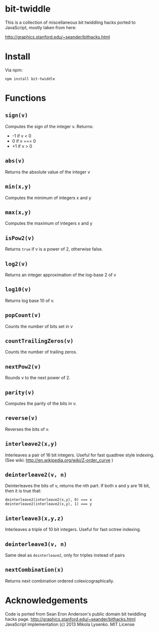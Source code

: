 bit-twiddle
===========

This is a collection of miscellaneous bit twiddling hacks ported to JavaScript, mostly taken from here:

http://graphics.stanford.edu/~seander/bithacks.html

Install
=======
Via npm:

    npm install bit-twiddle

Functions
=========

`sign(v)`
---------
Computes the sign of the integer v.  Returns:
* -1 if v < 0
*  0 if v === 0
* +1 if v > 0

`abs(v)`
--------
Returns the absolute value of the integer v

`min(x,y)`
----------
Computes the minimum of integers x and y

`max(x,y)`
----------
Computes the maximum of integers x and y

`isPow2(v)`
-----------
Returns `true` if v is a power of 2, otherwise false.

`log2(v)`
---------
Returns an integer approximation of the log-base 2 of v

`log10(v)`
----------
Returns log base 10 of v.

`popCount(v)`
-------------
Counts the number of bits set in v

`countTrailingZeros(v)`
-----------------------
Counts the number of trailing zeros.

`nextPow2(v)`
-------------
Rounds v to the next power of 2.

`parity(v)`
-----------
Computes the parity of the bits in v.

`reverse(v)`
------------
Reverses the bits of v.

`interleave2(x,y)`
------------------
Interleaves a pair of 16 bit integers.  Useful for fast quadtree style indexing.  (See wiki: http://en.wikipedia.org/wiki/Z-order_curve )

`deinterleave2(v, n)`
---------------------
Deinterleaves the bits of v, returns the nth part.  If both x and y are 16 bit, then it is true that:

    deinterleave2(interleave2(x,y), 0) === x
    deinterleave2(interleave2(x,y), 1) === y
    
`interleave3(x,y,z)`
--------------------

Interleaves a triple of 10 bit integers.  Useful for fast octree indexing.

`deinterleave3(v, n)`
---------------------
Same deal as `deinterleave2`, only for triples instead of pairs

`nextCombination(x)`
--------------------
Returns next combination ordered colexicographically.

Acknowledgements
================
Code is ported from Sean Eron Anderson's public domain bit twiddling hacks page.  http://graphics.stanford.edu/~seander/bithacks.html
JavaScript implementation (c) 2013 Mikola Lysenko.  MIT License
